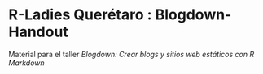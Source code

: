 # R-Ladies Querétaro : Blogdown-Handout
 Material para el taller *Blogdown: Crear blogs y sitios web estáticos con R Markdown*
